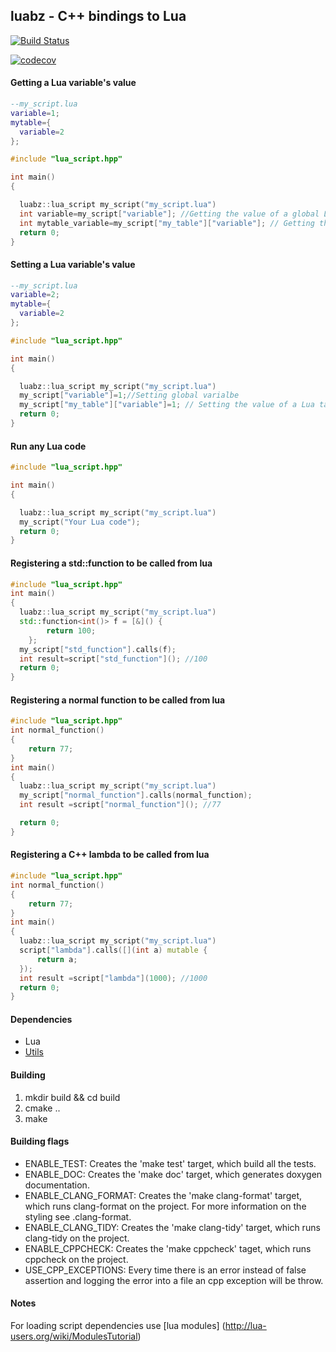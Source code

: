## luabz - C++ bindings to Lua
[![Build Status](https://travis-ci.org/blazgrom/LuaBz.svg?branch=master)](https://travis-ci.org/blazgrom/LuaBz)

[![codecov](https://codecov.io/gh/blazgrom/LuaBz/branch/master/graph/badge.svg)](https://codecov.io/gh/blazgrom/LuaBz)


#### Getting a Lua variable's value

```lua
--my_script.lua
variable=1;
mytable={
  variable=2
};
```
```cpp
#include "lua_script.hpp"

int main()
{

  luabz::lua_script my_script("my_script.lua")
  int variable=my_script["variable"]; //Getting the value of a global Lua variable
  int mytable_variable=my_script["my_table"]["variable"]; // Getting the value of a Lua table's field
  return 0;
}
```

#### Setting a Lua variable's value
```lua
--my_script.lua
variable=2;
mytable={
  variable=2
};
```

```cpp
#include "lua_script.hpp"

int main()
{

  luabz::lua_script my_script("my_script.lua")
  my_script["variable"]=1;//Setting global varialbe
  my_script["my_table"]["variable"]=1; // Setting the value of a Lua table's field
  return 0;
}
```

#### Run any Lua code
```cpp
#include "lua_script.hpp"

int main()
{

  luabz::lua_script my_script("my_script.lua")
  my_script("Your Lua code");
  return 0;
}
```

#### Registering a std::function to be called from lua
```cpp
#include "lua_script.hpp"
int main()
{
  luabz::lua_script my_script("my_script.lua")
  std::function<int()> f = [&]() {
        return 100;
    };
  my_script["std_function"].calls(f);
  int result=script["std_function"](); //100
  return 0;
}
```
#### Registering a normal function to be called from lua
```cpp
#include "lua_script.hpp"
int normal_function()
{
    return 77;
}
int main()
{
  luabz::lua_script my_script("my_script.lua")
  my_script["normal_function"].calls(normal_function);
  int result =script["normal_function"](); //77

  return 0;
}
```

#### Registering a C++ lambda to be called from lua
```cpp
#include "lua_script.hpp"
int normal_function()
{
    return 77;
}
int main()
{
  luabz::lua_script my_script("my_script.lua")
  script["lambda"].calls([](int a) mutable {
      return a;
  });
  int result =script["lambda"](1000); //1000
  return 0;
}
```
#### Dependencies
* Lua 
* [Utils](https://github.com/blazgrom/Utils)
#### Building
1. mkdir build && cd build
2. cmake ..
3. make

#### Building flags
- ENABLE_TEST: Creates the 'make test' target, which build all the tests.
- ENABLE_DOC: Creates the 'make doc' target, which generates doxygen documentation.
- ENABLE_CLANG_FORMAT: Creates the 'make clang-format' target, which runs clang-format on the project. For more information on the styling see .clang-format.
- ENABLE_CLANG_TIDY: Creates the 'make clang-tidy' target, which runs clang-tidy on the project.
- ENABLE_CPPCHECK: Creates the 'make cppcheck' taget, which runs cppcheck on the project.
- USE_CPP_EXCEPTIONS: Every time there is an error instead of false assertion and logging the error into a file an cpp exception will be throw.


#### Notes
For  loading script dependencies use [lua modules] (http://lua-users.org/wiki/ModulesTutorial)